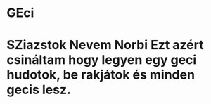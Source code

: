 # GEci
# SZiazstok Nevem Norbi Ezt azért csináltam hogy legyen egy geci hudotok, be rakjátok és minden gecis lesz.
